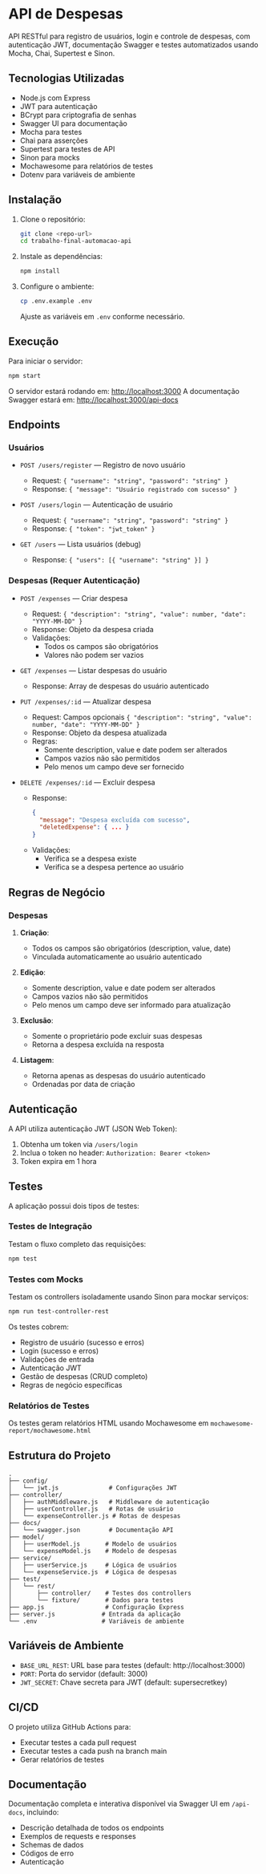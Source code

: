 # API de Despesas

API RESTful para registro de usuários, login e controle de despesas, com autenticação JWT, documentação Swagger e testes automatizados usando Mocha, Chai, Supertest e Sinon.

## Tecnologias Utilizadas

- Node.js com Express
- JWT para autenticação
- BCrypt para criptografia de senhas
- Swagger UI para documentação
- Mocha para testes
- Chai para asserções
- Supertest para testes de API
- Sinon para mocks
- Mochawesome para relatórios de testes
- Dotenv para variáveis de ambiente

## Instalação

1. Clone o repositório:
   ```sh
   git clone <repo-url>
   cd trabalho-final-automacao-api
   ```

2. Instale as dependências:
   ```sh
   npm install
   ```

3. Configure o ambiente:
   ```sh
   cp .env.example .env
   ```
   Ajuste as variáveis em `.env` conforme necessário.

## Execução

Para iniciar o servidor:
```sh
npm start
```

O servidor estará rodando em: [http://localhost:3000](http://localhost:3000)
A documentação Swagger estará em: [http://localhost:3000/api-docs](http://localhost:3000/api-docs)

## Endpoints

### Usuários

- `POST /users/register` — Registro de novo usuário
  - Request: `{ "username": "string", "password": "string" }`
  - Response: `{ "message": "Usuário registrado com sucesso" }`

- `POST /users/login` — Autenticação de usuário
  - Request: `{ "username": "string", "password": "string" }`
  - Response: `{ "token": "jwt_token" }`

- `GET /users` — Lista usuários (debug)
  - Response: `{ "users": [{ "username": "string" }] }`

### Despesas (Requer Autenticação)

- `POST /expenses` — Criar despesa
  - Request: `{ "description": "string", "value": number, "date": "YYYY-MM-DD" }`
  - Response: Objeto da despesa criada
  - Validações:
    - Todos os campos são obrigatórios
    - Valores não podem ser vazios

- `GET /expenses` — Listar despesas do usuário
  - Response: Array de despesas do usuário autenticado

- `PUT /expenses/:id` — Atualizar despesa
  - Request: Campos opcionais `{ "description": "string", "value": number, "date": "YYYY-MM-DD" }`
  - Response: Objeto da despesa atualizada
  - Regras:
    - Somente description, value e date podem ser alterados
    - Campos vazios não são permitidos
    - Pelo menos um campo deve ser fornecido

- `DELETE /expenses/:id` — Excluir despesa
  - Response: 
    ```json
    {
      "message": "Despesa excluída com sucesso",
      "deletedExpense": { ... }
    }
    ```
  - Validações:
    - Verifica se a despesa existe
    - Verifica se a despesa pertence ao usuário

## Regras de Negócio

### Despesas

1. **Criação**:
   - Todos os campos são obrigatórios (description, value, date)
   - Vinculada automaticamente ao usuário autenticado

2. **Edição**:
   - Somente description, value e date podem ser alterados
   - Campos vazios não são permitidos
   - Pelo menos um campo deve ser informado para atualização

3. **Exclusão**:
   - Somente o proprietário pode excluir suas despesas
   - Retorna a despesa excluída na resposta

4. **Listagem**:
   - Retorna apenas as despesas do usuário autenticado
   - Ordenadas por data de criação

## Autenticação

A API utiliza autenticação JWT (JSON Web Token):

1. Obtenha um token via `/users/login`
2. Inclua o token no header: `Authorization: Bearer <token>`
3. Token expira em 1 hora

## Testes

A aplicação possui dois tipos de testes:

### Testes de Integração

Testam o fluxo completo das requisições:
```sh
npm test
```

### Testes com Mocks

Testam os controllers isoladamente usando Sinon para mockar serviços:
```sh
npm run test-controller-rest
```

Os testes cobrem:
- Registro de usuário (sucesso e erros)
- Login (sucesso e erros)
- Validações de entrada
- Autenticação JWT
- Gestão de despesas (CRUD completo)
- Regras de negócio específicas

### Relatórios de Testes

Os testes geram relatórios HTML usando Mochawesome em `mochawesome-report/mochawesome.html`

## Estrutura do Projeto

```
.
├── config/
│   └── jwt.js              # Configurações JWT
├── controller/
│   ├── authMiddleware.js   # Middleware de autenticação
│   ├── userController.js   # Rotas de usuário
│   └── expenseController.js # Rotas de despesas
├── docs/
│   └── swagger.json        # Documentação API
├── model/
│   ├── userModel.js       # Modelo de usuários
│   └── expenseModel.js    # Modelo de despesas
├── service/
│   ├── userService.js     # Lógica de usuários
│   └── expenseService.js  # Lógica de despesas
├── test/
│   └── rest/
│       ├── controller/    # Testes dos controllers
│       └── fixture/       # Dados para testes
├── app.js                 # Configuração Express
├── server.js             # Entrada da aplicação
└── .env                  # Variáveis de ambiente
```

## Variáveis de Ambiente

- `BASE_URL_REST`: URL base para testes (default: http://localhost:3000)
- `PORT`: Porta do servidor (default: 3000)
- `JWT_SECRET`: Chave secreta para JWT (default: supersecretkey)

## CI/CD

O projeto utiliza GitHub Actions para:
- Executar testes a cada pull request
- Executar testes a cada push na branch main
- Gerar relatórios de testes

## Documentação

Documentação completa e interativa disponível via Swagger UI em `/api-docs`, incluindo:
- Descrição detalhada de todos os endpoints
- Exemplos de requests e responses
- Schemas de dados
- Códigos de erro
- Autenticação
